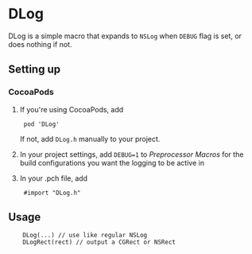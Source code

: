 # DLog

DLog is a simple macro that expands to `NSLog` when `DEBUG` flag is set, or does nothing if not.

## Setting up

### CocoaPods

1. If you're using CocoaPods, add

	  	pod 'DLog'
	  	
   If not, add `DLog.h` manually to your project.
  	
2. In your project settings, add `DEBUG=1` to _Preprocessor Macros_ for the build configurations you want the logging to be active in

3. In your .pch file, add 

	    #import "DLog.h"
  
## Usage

	    DLog(...) // use like regular NSLog
	    DLogRect(rect) // output a CGRect or NSRect